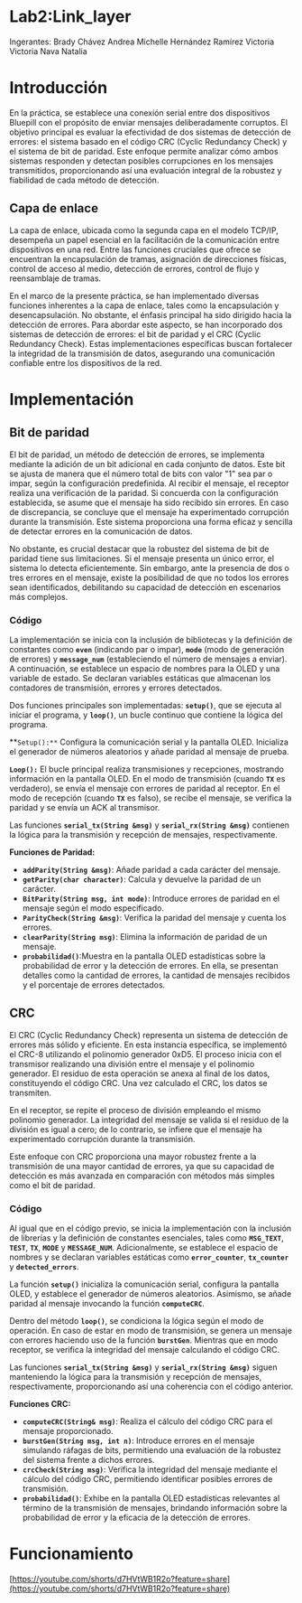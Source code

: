 # Lab2:Link_layer

Ingerantes:
Brady Chávez Andrea Michelle
Hernández Ramírez Victoria
Victoria Nava Natalia 

# Introducción

En la práctica, se establece una conexión serial entre dos dispositivos Bluepill con el propósito de enviar mensajes deliberadamente corruptos. El objetivo principal es evaluar la efectividad de dos sistemas de detección de errores: el sistema basado en el código CRC (Cyclic Redundancy Check) y el sistema de bit de paridad. Este enfoque permite analizar cómo ambos sistemas responden y detectan posibles corrupciones en los mensajes transmitidos, proporcionando así una evaluación integral de la robustez y fiabilidad de cada método de detección.

## Capa de enlace

La capa de enlace, ubicada como la segunda capa en el modelo TCP/IP, desempeña un papel esencial en la facilitación de la comunicación entre dispositivos en una red. Entre las funciones cruciales que ofrece se encuentran la encapsulación de tramas, asignación de direcciones físicas, control de acceso al medio, detección de errores, control de flujo y reensamblaje de tramas.

En el marco de la presente práctica, se han implementado diversas funciones inherentes a la capa de enlace, tales como la encapsulación y desencapsulación. No obstante, el énfasis principal ha sido dirigido hacia la detección de errores. Para abordar este aspecto, se han incorporado dos sistemas de detección de errores: el bit de paridad y el CRC (Cyclic Redundancy Check). Estas implementaciones específicas buscan fortalecer la integridad de la transmisión de datos, asegurando una comunicación confiable entre los dispositivos de la red.

# Implementación

## Bit de paridad

El bit de paridad, un método de detección de errores, se implementa mediante la adición de un bit adicional en cada conjunto de datos. Este bit se ajusta de manera que el número total de bits con valor "1" sea par o impar, según la configuración predefinida. Al recibir el mensaje, el receptor realiza una verificación de la paridad. Si concuerda con la configuración establecida, se asume que el mensaje ha sido recibido sin errores. En caso de discrepancia, se concluye que el mensaje ha experimentado corrupción durante la transmisión. Este sistema proporciona una forma eficaz y sencilla de detectar errores en la comunicación de datos.

No obstante, es crucial destacar que la robustez del sistema de bit de paridad tiene sus limitaciones. Si el mensaje presenta un único error, el sistema lo detecta eficientemente. Sin embargo, ante la presencia de dos o tres errores en el mensaje, existe la posibilidad de que no todos los errores sean identificados, debilitando su capacidad de detección en escenarios más complejos.

### Código

La implementación se inicia con la inclusión de bibliotecas y la definición de constantes como **`even`** (indicando par o impar), **`mode`** (modo de generación de errores) y **`message_num`** (estableciendo el número de mensajes a enviar). A continuación, se establece un espacio de nombres para la OLED y una variable de estado. Se declaran variables estáticas que almacenan los contadores de transmisión, errores y errores detectados.

Dos funciones principales son implementadas: **`setup()`**, que se ejecuta al iniciar el programa, y **`loop()`**, un bucle continuo que contiene la lógica del programa.

**`Setup():**` Configura la comunicación serial y la pantalla OLED. Inicializa el generador de números aleatorios y añade paridad al mensaje de prueba.

**`Loop():`** El bucle principal realiza transmisiones y recepciones, mostrando información en la pantalla OLED. En el modo de transmisión (cuando **`TX`** es verdadero), se envía el mensaje con errores de paridad al receptor. En el modo de recepción (cuando **`TX`** es falso), se recibe el mensaje, se verifica la paridad y se envía un ACK al transmisor.

Las funciones **`serial_tx(String &msg)`** y **`serial_rx(String &msg)`** contienen la lógica para la transmisión y recepción de mensajes, respectivamente.

**Funciones de Paridad:**

- **`addParity(String &msg)`**: Añade paridad a cada carácter del mensaje.
- **`getParity(char character)`**: Calcula y devuelve la paridad de un carácter.
- **`BitParity(String msg, int mode)`**: Introduce errores de paridad en el mensaje según el modo especificado.
- **`ParityCheck(String &msg)`**: Verifica la paridad del mensaje y cuenta los errores.
- **`clearParity(String msg)`**: Elimina la información de paridad de un mensaje.
- **`probabilidad()`**:Muestra en la pantalla OLED estadísticas sobre la probabilidad de error y la detección de errores. En ella, se presentan detalles como la cantidad de errores, la cantidad de mensajes recibidos y el porcentaje de errores detectados.

## CRC

El CRC (Cyclic Redundancy Check) representa un sistema de detección de errores más sólido y eficiente. En esta instancia específica, se implementó el CRC-8 utilizando el polinomio generador 0xD5. El proceso inicia con el transmisor realizando una división entre el mensaje y el polinomio generador. El residuo de esta operación se anexa al final de los datos, constituyendo el código CRC. Una vez calculado el CRC, los datos se transmiten.

En el receptor, se repite el proceso de división empleando el mismo polinomio generador. La integridad del mensaje se valida si el residuo de la división es igual a cero; de lo contrario, se infiere que el mensaje ha experimentado corrupción durante la transmisión.

Este enfoque con CRC proporciona una mayor robustez frente a la transmisión de una mayor cantidad de errores, ya que su capacidad de detección es más avanzada en comparación con métodos más simples como el bit de paridad.

### Código

Al igual que en el código previo, se inicia la implementación con la inclusión de librerías y la definición de constantes esenciales, tales como **`MSG_TEXT`**, **`TEST`**, **`TX`**, **`MODE`** y **`MESSAGE_NUM`**. Adicionalmente, se establece el espacio de nombres y se declaran variables estáticas como **`error_counter`**, **`tx_counter`** y **`detected_errors`**.

La función **`setup()`** inicializa la comunicación serial, configura la pantalla OLED, y establece el generador de números aleatorios. Asimismo, se añade paridad al mensaje invocando la función **`computeCRC`**.

Dentro del método **`loop()`**, se condiciona la lógica según el modo de operación. En caso de estar en modo de transmisión, se genera un mensaje con errores haciendo uso de la función **`burstGen`**. Mientras que en modo receptor, se verifica la integridad del mensaje calculando el código CRC.

Las funciones **`serial_tx(String &msg)`** y **`serial_rx(String &msg)`** siguen manteniendo la lógica para la transmisión y recepción de mensajes, respectivamente, proporcionando así una coherencia con el código anterior.

**Funciones CRC:**

- **`computeCRC(String& msg)`**: Realiza el cálculo del código CRC para el mensaje proporcionado.
- **`burstGen(String msg, int n)`**: Introduce errores en el mensaje simulando ráfagas de bits, permitiendo una evaluación de la robustez del sistema frente a dichos errores.
- **`crcCheck(String msg)`**: Verifica la integridad del mensaje mediante el cálculo del código CRC, permitiendo identificar posibles errores de transmisión.
- **`probabilidad()`**: Exhibe en la pantalla OLED estadísticas relevantes al término de la transmisión de mensajes, brindando información sobre la probabilidad de error y la eficacia de la detección de errores.

# Funcionamiento
[https://youtube.com/shorts/d7HVtWB1R2o?feature=share](https://youtube.com/shorts/d7HVtWB1R2o?feature=share)


